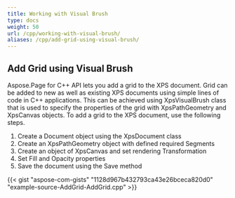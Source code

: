 ```yaml
---
title: Working with Visual Brush
type: docs
weight: 50
url: /cpp/working-with-visual-brush/
aliases: /cpp/add-grid-using-visual-brush/
---
```

## **Add Grid using Visual Brush**

Aspose.Page for C++ API lets you add a grid to the XPS document. Grid can be added to new as well as existing XPS documents using simple lines of code in C++ applications. This can be achieved using XpsVisualBrush class that is used to specify the properties of the grid with XpsPathGeometry and XpsCanvas objects. To add a grid to the XPS document, use the following steps.

1. Create a Document object using the XpsDocument class
1. Create an XpsPathGeometry object with defined required Segments
1. Create an object of XpsCanvas and set rendering Transformation
1. Set Fill and Opacity properties
1. Save the document using the Save method


{{< gist "aspose-com-gists" "1128d967b432793ca43e26bceca820d0" "example-source-AddGrid-AddGrid.cpp" >}}



